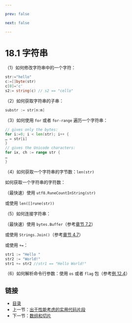 ```yaml
---

prev: false  

next: false  

---
```


# 18.1 字符串

（1）如何修改字符串中的一个字符：

```go
str:="hello"
c:=[]byte(str)
c[0]='c'
s2:= string(c) // s2 == "cello"
```

（2）如何获取字符串的子串：

```go
substr := str[n:m]
```

（3）如何使用 `for` 或者 `for-range` 遍历一个字符串：

```go
// gives only the bytes:
for i:=0; i < len(str); i++ {
… = str[i]
}
// gives the Unicode characters:
for ix, ch := range str {
…
}
```

（4）如何获取一个字符串的字节数：`len(str)`

   如何获取一个字符串的字符数：

   （最快速）使用 `utf8.RuneCountInString(str)` 

   或使用 `len([]rune(str))` 

（5）如何连接字符串：

   （最快速）使用 `bytes.Buffer`（参考[章节 7.2](07.2.md)）

   或使用 `Strings.Join()`（参考[章节 4.7](04.7.md)）

   或使用 `+=`：

 ```go
 str1 := "Hello " 
 str2 := "World!"
 str1 += str2 //str1 == "Hello World!"
 ```

（6）如何解析命令行参数：使用 `os` 或者 `flag` 包（参考[例 12.4](examples/chapter_12/fileinput.go)）

## 链接

- [目录](directory.md)
- 上一节：[出于性能考虑的实用代码片段](18.0.md)
- 下一节：[数组和切片](18.2.md)